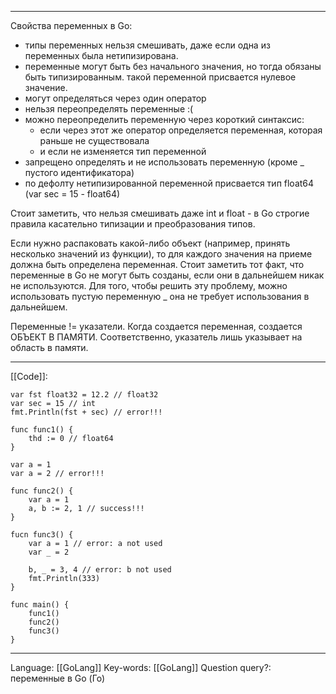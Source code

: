 ___
Свойства переменных в Go:
- типы переменных нельзя смешивать, даже если одна из переменных была нетипизирована. 
- переменные могут быть без начального значения, но тогда обязаны быть типизированным. такой переменной присвается нулевое значение. 
- могут определяться через один оператор
- нельзя переопределять переменные :(
- можно переопределить переменную через короткий синтаксис:
	- если через этот же оператор определяется переменная, которая раньше не существовала
	- и если не изменяется тип переменной
- запрещено определять и не использовать переменную (кроме _ пустого идентификатора)
- по дефолту нетипизированной переменной присвается тип float64 (var sec = 15 - float64)

Стоит заметить, что нельзя смешивать даже int и float - в Go строгие правила касательно типизации и преобразования типов. 

Если нужно распаковать какой-либо объект (например, принять несколько значений из функции), то для каждого значения на приеме должна быть определена переменная. Стоит заметить тот факт, что переменные в Go не могут быть созданы, если они в дальнейшем никак не используются. Для того, чтобы решить эту проблему, можно использовать пустую переменную _ она не требует использования в дальнейшем. 

Переменные != указатели. Когда создается переменная, создается ОБЪЕКТ В ПАМЯТИ. Соответственно, указатель лишь указывает на область в памяти. 
___
[[Code]]:
```
var fst float32 = 12.2 // float32
var sec = 15 // int
fmt.Println(fst + sec) // error!!!

func func1() {
	thd := 0 // float64
}

var a = 1
var a = 2 // error!!!

func func2() {
	var a = 1
	a, b := 2, 1 // success!!!
}

fucn func3() {
	var a = 1 // error: a not used
	var _ = 2
	
	b, _ = 3, 4 // error: b not used
	fmt.Println(333)
}

func main() {
	func1()
	func2()
	func3()
}
```
___
Language: [[GoLang]]
Key-words:  [[GoLang]]
Question query?: переменные в Go (Го)